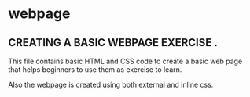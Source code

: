 # webpage
CREATING A BASIC WEBPAGE EXERCISE .
------------------------------------------------------------------------------------------------------------------------------------------------------
This file contains basic HTML and CSS code to create a basic web page that helps beginners to use them as exercise to learn.

Also the webpage is created using both external and inline css.
